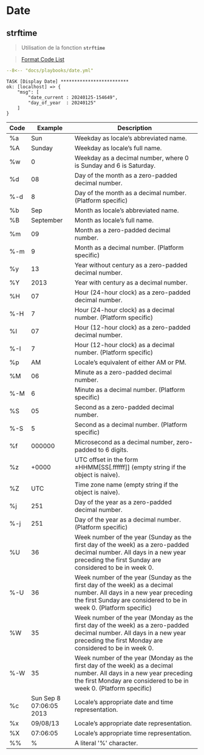# Date

## strftime

>Utilisation de la fonction **`strftime`**

> [Format Code List](https://kapeli.com/cheat_sheets/strftime_Format_Codes.docset/Contents/Resources/Documents/index)

``` yaml title="Date" linenums="1" hl_lines="7-8"
--8<-- "docs/playbooks/date.yml"
```

``` text title="" hl_lines="4-5"
TASK [Display Date] *************************
ok: [localhost] => {
    "msg": [
        "date_current : 20240125-154649",
        "day_of_year  : 20240125"
    ]
}
```

|Code| Example |Description|
|---|---|---|
|%a |Sun |Weekday as locale’s abbreviated name.|
|%A |Sunday |Weekday as locale’s full name.|
|%w |0 |Weekday as a decimal number, where 0 is Sunday and 6 is Saturday.|
|%d |08 |Day of the month as a zero-padded decimal number.|
|%-d |8 |Day of the month as a decimal number. (Platform specific)|
|%b |Sep |Month as locale’s abbreviated name.|
|%B |September |Month as locale’s full name.|
|%m |09 |Month as a zero-padded decimal number.|
|%-m |9 |Month as a decimal number. (Platform specific)|
|%y |13 |Year without century as a zero-padded decimal number.|
|%Y |2013 |Year with century as a decimal number.|
|%H |07 |Hour (24-hour clock) as a zero-padded decimal number.|
|%-H |7 |Hour (24-hour clock) as a decimal number. (Platform specific)|
|%I |07 |Hour (12-hour clock) as a zero-padded decimal number.|
|%-I |7 |Hour (12-hour clock) as a decimal number. (Platform specific)|
|%p |AM |Locale’s equivalent of either AM or PM.|
|%M |06 |Minute as a zero-padded decimal number.|
|%-M |6 |Minute as a decimal number. (Platform specific)|
|%S |05 |Second as a zero-padded decimal number.
|%-S |5 |Second as a decimal number. (Platform specific)|
|%f |000000 |Microsecond as a decimal number, zero-padded to 6 digits.|
|%z |+0000 |UTC offset in the form ±HHMM[SS[.ffffff]] (empty string if the object is naive).|
|%Z |UTC |Time zone name (empty string if the object is naive).|
|%j |251 |Day of the year as a zero-padded decimal number.|
|%-j |251 |Day of the year as a decimal number. (Platform specific)|
|%U |36 |Week number of the year (Sunday as the first day of the week) as a zero-padded decimal number. All days in a new year preceding the first Sunday are considered to be in week 0.|
|%-U |36 |Week number of the year (Sunday as the first day of the week) as a decimal number. All days in a new year preceding the first Sunday are considered to be in week 0. (Platform specific)|
|%W |35 |Week number of the year (Monday as the first day of the week) as a zero-padded decimal number. All days in a new year preceding the first Monday are considered to be in week 0.|
|%-W |35 |Week number of the year (Monday as the first day of the week) as a decimal number. All days in a new year preceding the first Monday are considered to be in week 0. (Platform specific)|
|%c |Sun Sep 8 07:06:05 2013 |Locale’s appropriate date and time representation.|
|%x |09/08/13 |Locale’s appropriate date representation.|
|%X |07:06:05 |Locale’s appropriate time representation.|
|%% |% |A literal '%' character.|